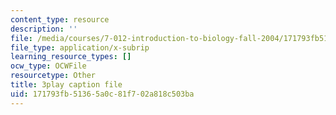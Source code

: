 ```yaml
---
content_type: resource
description: ''
file: /media/courses/7-012-introduction-to-biology-fall-2004/171793fb51365a0c81f702a818c503ba_qObvbkcU838.vtt
file_type: application/x-subrip
learning_resource_types: []
ocw_type: OCWFile
resourcetype: Other
title: 3play caption file
uid: 171793fb-5136-5a0c-81f7-02a818c503ba
---
```

